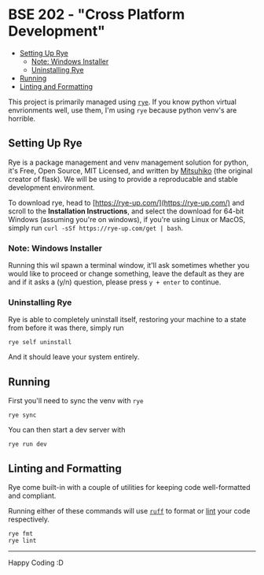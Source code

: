 <h1>BSE 202 - "Cross Platform Development"</h1>

- [Setting Up Rye](#setting-up-rye)
	- [Note: Windows Installer](#note-windows-installer)
	- [Uninstalling Rye](#uninstalling-rye)
- [Running](#running)
- [Linting and Formatting](#linting-and-formatting)

This project is primarily managed using [`rye`](https://rye-up.com).
If you know python virtual envrionments well, use them, I'm using `rye` because python venv's are horrible. 

## Setting Up Rye

Rye is a package management and venv management solution for python, it's Free, Open Source, MIT Licensed, and written by [Mitsuhiko](https://github.com/Mitsuhiko) (the original creator of flask). We will be using to provide a reproducable and stable development environment.

To download rye, head to [https://rye-up.com/](https://rye-up.com/) and scroll to the **Installation Instructions**, and select the download for 64-bit Windows (assuming you're on windows), if you're using Linux or MacOS, simply run `curl -sSf https://rye-up.com/get | bash`.

### Note: Windows Installer

Running this wil spawn a terminal window, it'll ask sometimes whether you would like to proceed or change something, leave the default as they are and if it asks a (y/n) question, please press `y + enter` to continue.

### Uninstalling Rye

Rye is able to completely uninstall itself, restoring your machine to a state from before it was there, simply run

```
rye self uninstall
```

And it should leave your system entirely.

## Running

First you'll need to sync the venv with `rye`

```
rye sync
```

You can then start a dev server with

```
rye run dev
```

## Linting and Formatting

Rye come built-in with a couple of utilities for keeping code well-formatted and compliant.

Running either of these commands will use [`ruff`](https://github.com/astral-sh/ruff) to format or [lint](https://en.wikipedia.org/wiki/Lint_(software)) your code respectively.

```
rye fmt
rye lint
```

---

Happy Coding :D